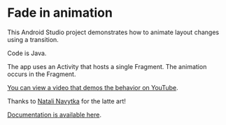 # Fade in animation

This Android Studio project demonstrates how to animate layout changes using a transition.

Code is Java.

The app uses an Activity that hosts a single Fragment. The animation occurs in the Fragment.

[You can view a video that demos the behavior on YouTube](https://youtu.be/C3sljO0zgec).

Thanks to [Natali Navytka](https://unsplash.com/photos/zlVfk0Zkv90) for the latte art!

[Documentation is available here](https://developer.android.com/training/transitions).

